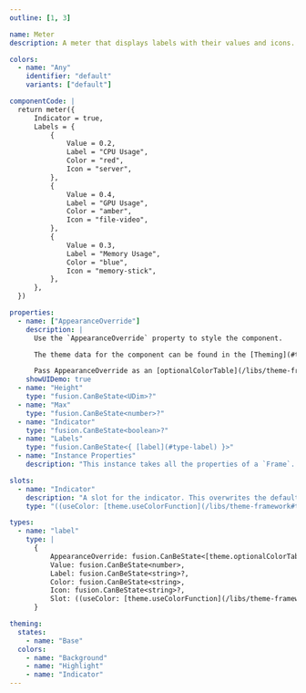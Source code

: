 ```yaml
---
outline: [1, 3]

name: Meter
description: A meter that displays labels with their values and icons.

colors:
  - name: "Any"
    identifier: "default"
    variants: ["default"]

componentCode: |
  return meter({
      Indicator = true,
      Labels = {
          {
              Value = 0.2,
              Label = "CPU Usage",
              Color = "red",
              Icon = "server",
          },
          {
              Value = 0.4,
              Label = "GPU Usage",
              Color = "amber",
              Icon = "file-video",
          },
          {
              Value = 0.3,
              Label = "Memory Usage",
              Color = "blue",
              Icon = "memory-stick",
          },
      },
  })

properties:
  - name: ["AppearanceOverride"]
    description: |
      Use the `AppearanceOverride` property to style the component.

      The theme data for the component can be found in the [Theming](#theming) section and can be overwritten through `AppearanceOverride`.

      Pass AppearanceOverride as an [optionalColorTable](/libs/theme-framework#type-optionalColorTable). More information on overrides can be found [here](/getting-started#appearance-overrides).
    showUIDemo: true
  - name: "Height"
    type: "fusion.CanBeState<UDim>?"
  - name: "Max"
    type: "fusion.CanBeState<number>?"
  - name: "Indicator"
    type: "fusion.CanBeState<boolean>?"
  - name: "Labels"
    type: "fusion.CanBeState<{ [label](#type-label) }>"
  - name: "Instance Properties"
    description: "This instance takes all the properties of a `Frame`. `SpecialKeys`, such as `fusion.Children` will also be passed to the instance."

slots:
  - name: "Indicator"
    description: "A slot for the indicator. This overwrites the default indicator."
    type: "((useColor: [theme.useColorFunction](/libs/theme-framework#type-useColorFunction)) -> fusion.CanBeState<{ any }>)?"

types:
  - name: "label"
    type: |
      {
          AppearanceOverride: fusion.CanBeState<[theme.optionalColorTable](/libs/theme-framework#type-optionalColorTable)>?,
          Value: fusion.CanBeState<number>,
          Label: fusion.CanBeState<string>?,
          Color: fusion.CanBeState<string>,
          Icon: fusion.CanBeState<string>?,
          Slot: ((useColor: [theme.useColorFunction](/libs/theme-framework#type-useColorFunction)) -> fusion.CanBeState<{ any }>)?,
      }

theming:
  states:
    - name: "Base"
  colors:
    - name: "Background"
    - name: "Highlight"
    - name: "Indicator"
---
```


<ComponentView :frontmatter="$frontmatter"/>
